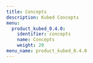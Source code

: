 ```yaml
---
title: Concepts
description: Kubed Concepts
menu:
  product_kubed_0.4.0:
    identifier: concepts
    name: Concepts
    weight: 20
menu_name: product_kubed_0.4.0
---
```


